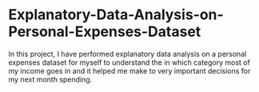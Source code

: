 # Explanatory-Data-Analysis-on-Personal-Expenses-Dataset
In this project, I have performed explanatory data analysis on a personal expenses dataset for myself to understand the in which category most of my income goes in and it helped me make to very important decisions for my next month spending.
